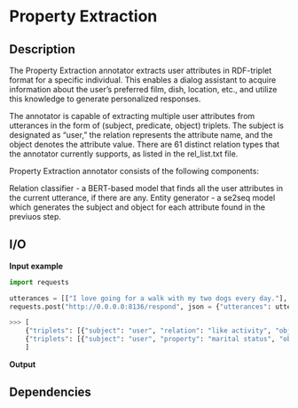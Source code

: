 # Property Extraction

## Description

The Property Extraction annotator extracts user attributes in RDF-triplet format for a specific individual. This enables a dialog assistant to acquire information about the user’s preferred film, dish, location, etc., and utilize this knowledge to generate personalized responses.

The annotator is capable of extracting multiple user attributes from utterances in the form of (subject, predicate, object) triplets. The subject is designated as “user,” the relation represents the attribute name, and the object denotes the attribute value. There are 61 distinct relation types that the annotator currently supports, as listed in the rel_list.txt file.

Property Extraction annotator consists of the following components:

Relation classifier - a BERT-based model that finds all the user attributes in the current utterance, if there are any.
Entity generator - a se2seq model which generates the subject and object for each attribute found in the previuos step.


## I/O

**Input example**

```python
import requests

utterances = [["I love going for a walk with my two dogs every day."], ["I like travelling in Italy with my husband. And you?"]]
requests.post("http://0.0.0.0:8136/respond", json = {"utterances": utterances}).json()

>>> [
    {"triplets": [{"subject": "user", "relation": "like activity", "object": "walking"}, {"subject": "user", "relation": "have pet", "object": "two dogs"}]}, 
    {"triplets": [{"subject": "user", "property": "marital status", "object": "husband"}, {"subject": "user", "relation": "like activity", "object": "travel"}]}
    ]
```

**Output**

## Dependencies